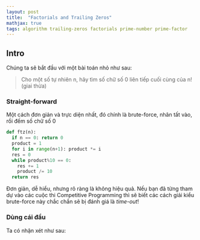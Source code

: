 ```yaml
---
layout: post
title:  "Factorials and Trailing Zeros"
mathjax: true
tags: algorithm trailing-zeros factorials prime-number prime-factor
---
```

## Intro
Chúng ta sẽ bắt đầu với một bài toán nhỏ như sau:
> Cho một số tự nhiên n, hãy tìm số chữ số 0 liên tiếp cuối cùng của n! (giai thừa)

### Straight-forward
Một cách đơn giản và trực diện nhất, đó chính là brute-force, nhân tất vào, rồi đếm số chữ số 0
```python
def ftz(n):
  if n == 0: return 0
  product = 1
  for i in range(n+1): product *= i
  res = 0
  while product%10 == 0:
    res += 1
    product /= 10
  return res
```
Đơn giản, dễ hiểu, nhưng rõ ràng là không hiệu quả. Nếu bạn đã từng tham dự vào các cuộc thi Competitive Programming thì sẽ biết các cách giải kiểu brute-force này chắc chắn sẽ bị đánh giá là *time-out*!

### Dùng cái đầu
Ta có nhận xét như sau:
